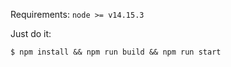 Requirements: `node >= v14.15.3`

Just do it:
```
$ npm install && npm run build && npm run start
```